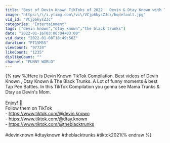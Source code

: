 ```yaml
---
title: "Best of Devin Known TikToks of 2022 | Devin & Dtay Known with The Black Trunks TikTok Compilation"
image: "https:\/\/i.ytimg.com\/vi\/VCjp6kysZJc\/hqdefault.jpg"
vid_id: "VCjp6kysZJc"
categories: "Entertainment"
tags: ["devin known","dtay known","the black trunks"]
date: "2022-01-16T03:06:04+03:00"
vid_date: "2022-01-08T18:49:56Z"
duration: "PT15M5S"
viewcount: "97724"
likeCount: "1235"
dislikeCount: ""
channel: "FUNNY WORLD"
---
```

{% raw %}Here is Devin Known TikTok Compilation. Best videos of Devin Known , Dtay Known &amp; The Black Trunks.  A Lot of funny moments &amp; best Tap Pen Battles. In this TikTok Compilation you gonna see Mama Trunks &amp; Dtay as Devin's Mom. <br /><br />Enjoy! 💜<br />Follow them on TikTok <br />- <a rel="nofollow" target="blank" href="https://www.tiktok.com/@devin.known">https://www.tiktok.com/@devin.known</a><br />- <a rel="nofollow" target="blank" href="https://www.tiktok.com/@dtay.known">https://www.tiktok.com/@dtay.known</a><br />- <a rel="nofollow" target="blank" href="https://www.tiktok.com/@theblacktrunks">https://www.tiktok.com/@theblacktrunks</a><br /><br />#devinknown #dtayknown #theblacktrunks #tiktok2021{% endraw %}

